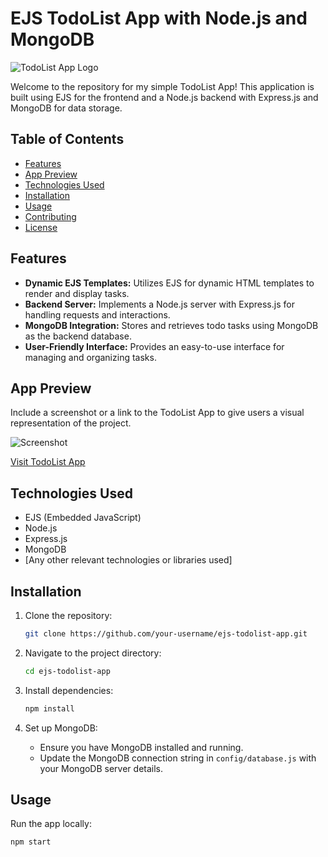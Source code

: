 # EJS TodoList App with Node.js and MongoDB

![TodoList App Logo](link_to_app_logo)

Welcome to the repository for my simple TodoList App! This application is built using EJS for the frontend and a Node.js backend with Express.js and MongoDB for data storage.

## Table of Contents
- [Features](#features)
- [App Preview](#app-preview)
- [Technologies Used](#technologies-used)
- [Installation](#installation)
- [Usage](#usage)
- [Contributing](#contributing)
- [License](#license)

## Features

- **Dynamic EJS Templates:** Utilizes EJS for dynamic HTML templates to render and display tasks.
- **Backend Server:** Implements a Node.js server with Express.js for handling requests and interactions.
- **MongoDB Integration:** Stores and retrieves todo tasks using MongoDB as the backend database.
- **User-Friendly Interface:** Provides an easy-to-use interface for managing and organizing tasks.

## App Preview

Include a screenshot or a link to the TodoList App to give users a visual representation of the project.

![Screenshot](link_to_screenshot)

[Visit TodoList App](link_to_app_live_site)

## Technologies Used

- EJS (Embedded JavaScript)
- Node.js
- Express.js
- MongoDB
- [Any other relevant technologies or libraries used]

## Installation

1. Clone the repository:

    ```bash
    git clone https://github.com/your-username/ejs-todolist-app.git
    ```

2. Navigate to the project directory:

    ```bash
    cd ejs-todolist-app
    ```

3. Install dependencies:

    ```bash
    npm install
    ```

4. Set up MongoDB:
    - Ensure you have MongoDB installed and running.
    - Update the MongoDB connection string in `config/database.js` with your MongoDB server details.

## Usage

Run the app locally:

```bash
npm start
